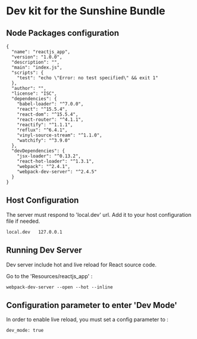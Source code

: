# Dev kit for the Sunshine Bundle

## Node Packages configuration
```
{
  "name": "reactjs_app",
  "version": "1.0.0",
  "description": "",
  "main": "index.js",
  "scripts": {
    "test": "echo \"Error: no test specified\" && exit 1"
  },
  "author": "",
  "license": "ISC",
  "dependencies": {
    "babel-loader": "^7.0.0",
    "react": "^15.5.4",
    "react-dom": "^15.5.4",
    "react-router": "^4.1.1",
    "reactify": "^1.1.1",
    "reflux": "^6.4.1",
    "vinyl-source-stream": "^1.1.0",
    "watchify": "^3.9.0"
  },
  "devDependencies": {
    "jsx-loader": "^0.13.2",
    "react-hot-loader": "^1.3.1",
    "webpack": "^2.4.1",
    "webpack-dev-server": "^2.4.5"
  }
}
```

## Host Configuration
The server must respond to 'local.dev' url. Add it to your host configuration file if needed.

```
local.dev   127.0.0.1
```

## Running Dev Server

Dev server include hot and live reload for React source code.

Go to the 'Resources/reactjs_app' :
```
webpack-dev-server --open --hot --inline
```

## Configuration parameter to enter 'Dev Mode'
In order to enable live reload, you must set a config parameter to :

```
dev_mode: true
```

